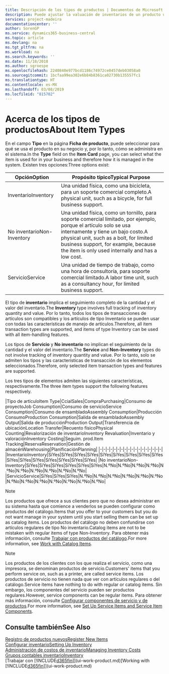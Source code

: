 ```yaml
---
title: Descripción de los tipos de productos | Documentos de Microsoft
description: Puede ajustar la valuación de inventarios de un producto utilizando los métodos de costos FIFO o Promedio, por ejemplo, cuando los costos de producto cambian por motivos distintos de las transacciones.
services: project-madeira
documentationcenter: ''
author: SorenGP
ms.service: dynamics365-business-central
ms.topic: article
ms.devlang: na
ms.tgt_pltfrm: na
ms.workload: na
ms.search.keywords: ''
ms.date: 11/18/2018
ms.author: sgroespe
ms.openlocfilehash: 2240840e977bcd1186c74972ce0457deb03058a0
ms.sourcegitcommit: 1bcfaa99ea302e6b84b8361ca02730b135557fc1
ms.translationtype: HT
ms.contentlocale: es-MX
ms.lasthandoff: 03/08/2019
ms.locfileid: "815702"
---
```

# <a name="about-item-types"></a><span data-ttu-id="e83b4-103">Acerca de los tipos de productos</span><span class="sxs-lookup"><span data-stu-id="e83b4-103">About Item Types</span></span>
<span data-ttu-id="e83b4-104">En el campo **Tipo** en la página **Ficha de producto**, puede seleccionar para qué se usa el producto en su negocio y, por lo tanto, cómo se administra en el sistema.</span><span class="sxs-lookup"><span data-stu-id="e83b4-104">In the **Type** field on the **Item Card** page, you can select what the item is used for in your business and therefore how it is managed in the system.</span></span> <span data-ttu-id="e83b4-105">Existen tres opciones:</span><span class="sxs-lookup"><span data-stu-id="e83b4-105">Three options exist:</span></span>

|<span data-ttu-id="e83b4-106">Opción</span><span class="sxs-lookup"><span data-stu-id="e83b4-106">Option</span></span>|<span data-ttu-id="e83b4-107">Propósito típico</span><span class="sxs-lookup"><span data-stu-id="e83b4-107">Typical Purpose</span></span>|
|------|-----------|
|<span data-ttu-id="e83b4-108">Inventario</span><span class="sxs-lookup"><span data-stu-id="e83b4-108">Inventory</span></span>|<span data-ttu-id="e83b4-109">Una unidad física, como una bicicleta, para un soporte comercial completo.</span><span class="sxs-lookup"><span data-stu-id="e83b4-109">A physical unit, such as a bicycle, for full business support.</span></span>|
|<span data-ttu-id="e83b4-110">No inventario</span><span class="sxs-lookup"><span data-stu-id="e83b4-110">Non-Inventory</span></span>|<span data-ttu-id="e83b4-111">Una unidad física, como un tornillo, para soporte comercial limitado, por ejemplo, porque el artículo solo se usa internamente y tiene un bajo costo.</span><span class="sxs-lookup"><span data-stu-id="e83b4-111">A physical unit, such as a bolt, for limited business support, for example, because the item is only used internally and has a low cost.</span></span>|
|<span data-ttu-id="e83b4-112">Servicio</span><span class="sxs-lookup"><span data-stu-id="e83b4-112">Service</span></span>|<span data-ttu-id="e83b4-113">Una unidad de tiempo de trabajo, como una hora de consultoría, para soporte comercial limitado.</span><span class="sxs-lookup"><span data-stu-id="e83b4-113">A labor time unit, such as a consultancy hour, for limited business support.</span></span>|

<span data-ttu-id="e83b4-114">El tipo de **inventario** implica el seguimiento completo de la cantidad y el valor del inventario.</span><span class="sxs-lookup"><span data-stu-id="e83b4-114">The **Inventory** type involves full tracking of inventory quantity and value.</span></span> <span data-ttu-id="e83b4-115">Por lo tanto, todos los tipos de transacciones de artículos son compatibles y los artículos de tipo Inventario se pueden usar con todas las características de manejo de artículos.</span><span class="sxs-lookup"><span data-stu-id="e83b4-115">Therefore, all item transaction types are supported, and items of type Inventory can be used with all item-handling features.</span></span>

<span data-ttu-id="e83b4-116">Los tipos de **Servicio** y **No inventario** no implican el seguimiento de la cantidad y el valor del inventario.</span><span class="sxs-lookup"><span data-stu-id="e83b4-116">The **Service** and **Non-Inventory** types do not involve tracking of inventory quantity and value.</span></span> <span data-ttu-id="e83b4-117">Por lo tanto, solo se admiten los tipos y las características de transacción de los elementos seleccionados.</span><span class="sxs-lookup"><span data-stu-id="e83b4-117">Therefore, only selected item transaction types and features are supported.</span></span>

<span data-ttu-id="e83b4-118">Los tres tipos de elementos admiten las siguientes características, respectivamente.</span><span class="sxs-lookup"><span data-stu-id="e83b4-118">The three item types support the following features respectively.</span></span>

|<span data-ttu-id="e83b4-119">Tipo de artículo</span><span class="sxs-lookup"><span data-stu-id="e83b4-119">Item Type</span></span>|<span data-ttu-id="e83b4-120">Ccial</span><span class="sxs-lookup"><span data-stu-id="e83b4-120">Sales</span></span>|<span data-ttu-id="e83b4-121">Compra</span><span class="sxs-lookup"><span data-stu-id="e83b4-121">Purchasing</span></span>|<span data-ttu-id="e83b4-122">Consumo de proyecto</span><span class="sxs-lookup"><span data-stu-id="e83b4-122">Job Consumption</span></span>|<span data-ttu-id="e83b4-123">Consumo de servicio</span><span class="sxs-lookup"><span data-stu-id="e83b4-123">Service Consumption</span></span>|<span data-ttu-id="e83b4-124">Consumo de ensamblado</span><span class="sxs-lookup"><span data-stu-id="e83b4-124">Assembly Consumption</span></span>|<span data-ttu-id="e83b4-125">Producción Consumo</span><span class="sxs-lookup"><span data-stu-id="e83b4-125">Production Consumption</span></span>|<span data-ttu-id="e83b4-126">Salida de ensamblado</span><span class="sxs-lookup"><span data-stu-id="e83b4-126">Assembly Output</span></span>|<span data-ttu-id="e83b4-127">Salida de producción</span><span class="sxs-lookup"><span data-stu-id="e83b4-127">Production Output</span></span>|<span data-ttu-id="e83b4-128">Transferencia de ubicación</span><span class="sxs-lookup"><span data-stu-id="e83b4-128">Location Transfer</span></span>|<span data-ttu-id="e83b4-129">Recuento físico</span><span class="sxs-lookup"><span data-stu-id="e83b4-129">Physical Counting</span></span>|<span data-ttu-id="e83b4-130">Revalorización de inventario</span><span class="sxs-lookup"><span data-stu-id="e83b4-130">Inventory Revaluation</span></span>|<span data-ttu-id="e83b4-131">Inventario y valoración</span><span class="sxs-lookup"><span data-stu-id="e83b4-131">Inventory Costing</span></span>|<span data-ttu-id="e83b4-132">Seguim. prod.</span><span class="sxs-lookup"><span data-stu-id="e83b4-132">Item Tracking</span></span>|<span data-ttu-id="e83b4-133">Reserva</span><span class="sxs-lookup"><span data-stu-id="e83b4-133">Reservation</span></span>|<span data-ttu-id="e83b4-134">Gestión de almacén</span><span class="sxs-lookup"><span data-stu-id="e83b4-134">Warehousing</span></span>|<span data-ttu-id="e83b4-135">Planificación</span><span class="sxs-lookup"><span data-stu-id="e83b4-135">Planning</span></span>|
|-|-|-|-|-|-|-|-|-|-|-|-|-|-|-|-|-|-|
|<span data-ttu-id="e83b4-136">Inventario</span><span class="sxs-lookup"><span data-stu-id="e83b4-136">Inventory</span></span>|<span data-ttu-id="e83b4-137">Sí</span><span class="sxs-lookup"><span data-stu-id="e83b4-137">Yes</span></span>|<span data-ttu-id="e83b4-138">Sí</span><span class="sxs-lookup"><span data-stu-id="e83b4-138">Yes</span></span>|<span data-ttu-id="e83b4-139">Sí</span><span class="sxs-lookup"><span data-stu-id="e83b4-139">Yes</span></span>|<span data-ttu-id="e83b4-140">Sí</span><span class="sxs-lookup"><span data-stu-id="e83b4-140">Yes</span></span>|<span data-ttu-id="e83b4-141">Sí</span><span class="sxs-lookup"><span data-stu-id="e83b4-141">Yes</span></span>|<span data-ttu-id="e83b4-142">Sí</span><span class="sxs-lookup"><span data-stu-id="e83b4-142">Yes</span></span>|<span data-ttu-id="e83b4-143">Sí</span><span class="sxs-lookup"><span data-stu-id="e83b4-143">Yes</span></span>|<span data-ttu-id="e83b4-144">Sí</span><span class="sxs-lookup"><span data-stu-id="e83b4-144">Yes</span></span>|<span data-ttu-id="e83b4-145">Sí</span><span class="sxs-lookup"><span data-stu-id="e83b4-145">Yes</span></span>|<span data-ttu-id="e83b4-146">Sí</span><span class="sxs-lookup"><span data-stu-id="e83b4-146">Yes</span></span>|<span data-ttu-id="e83b4-147">Sí</span><span class="sxs-lookup"><span data-stu-id="e83b4-147">Yes</span></span>|<span data-ttu-id="e83b4-148">Sí</span><span class="sxs-lookup"><span data-stu-id="e83b4-148">Yes</span></span>|<span data-ttu-id="e83b4-149">Sí</span><span class="sxs-lookup"><span data-stu-id="e83b4-149">Yes</span></span>|<span data-ttu-id="e83b4-150">Sí</span><span class="sxs-lookup"><span data-stu-id="e83b4-150">Yes</span></span>|<span data-ttu-id="e83b4-151">Sí</span><span class="sxs-lookup"><span data-stu-id="e83b4-151">Yes</span></span>|<span data-ttu-id="e83b4-152">Sí</span><span class="sxs-lookup"><span data-stu-id="e83b4-152">Yes</span></span>|
|<span data-ttu-id="e83b4-153">No inventario</span><span class="sxs-lookup"><span data-stu-id="e83b4-153">Non-Inventory</span></span>|<span data-ttu-id="e83b4-154">Sí</span><span class="sxs-lookup"><span data-stu-id="e83b4-154">Yes</span></span>|<span data-ttu-id="e83b4-155">Sí</span><span class="sxs-lookup"><span data-stu-id="e83b4-155">Yes</span></span>|<span data-ttu-id="e83b4-156">Sí</span><span class="sxs-lookup"><span data-stu-id="e83b4-156">Yes</span></span>|<span data-ttu-id="e83b4-157">Sí</span><span class="sxs-lookup"><span data-stu-id="e83b4-157">Yes</span></span>|<span data-ttu-id="e83b4-158">Sí</span><span class="sxs-lookup"><span data-stu-id="e83b4-158">Yes</span></span>|<span data-ttu-id="e83b4-159">Sí</span><span class="sxs-lookup"><span data-stu-id="e83b4-159">Yes</span></span>|<span data-ttu-id="e83b4-160">N.º</span><span class="sxs-lookup"><span data-stu-id="e83b4-160">No</span></span>|<span data-ttu-id="e83b4-161">N.º</span><span class="sxs-lookup"><span data-stu-id="e83b4-161">No</span></span>|<span data-ttu-id="e83b4-162">N.º</span><span class="sxs-lookup"><span data-stu-id="e83b4-162">No</span></span>|<span data-ttu-id="e83b4-163">N.º</span><span class="sxs-lookup"><span data-stu-id="e83b4-163">No</span></span>|<span data-ttu-id="e83b4-164">N.º</span><span class="sxs-lookup"><span data-stu-id="e83b4-164">No</span></span>|<span data-ttu-id="e83b4-165">N.º</span><span class="sxs-lookup"><span data-stu-id="e83b4-165">No</span></span>|<span data-ttu-id="e83b4-166">N.º</span><span class="sxs-lookup"><span data-stu-id="e83b4-166">No</span></span>|<span data-ttu-id="e83b4-167">N.º</span><span class="sxs-lookup"><span data-stu-id="e83b4-167">No</span></span>|<span data-ttu-id="e83b4-168">N.º</span><span class="sxs-lookup"><span data-stu-id="e83b4-168">No</span></span>|<span data-ttu-id="e83b4-169">N.º</span><span class="sxs-lookup"><span data-stu-id="e83b4-169">No</span></span>|
|<span data-ttu-id="e83b4-170">Servicio</span><span class="sxs-lookup"><span data-stu-id="e83b4-170">Service</span></span>|<span data-ttu-id="e83b4-171">Sí</span><span class="sxs-lookup"><span data-stu-id="e83b4-171">Yes</span></span>|<span data-ttu-id="e83b4-172">Sí</span><span class="sxs-lookup"><span data-stu-id="e83b4-172">Yes</span></span>|<span data-ttu-id="e83b4-173">Sí</span><span class="sxs-lookup"><span data-stu-id="e83b4-173">Yes</span></span>|<span data-ttu-id="e83b4-174">N.º</span><span class="sxs-lookup"><span data-stu-id="e83b4-174">No</span></span>|<span data-ttu-id="e83b4-175">N.º</span><span class="sxs-lookup"><span data-stu-id="e83b4-175">No</span></span>|<span data-ttu-id="e83b4-176">N.º</span><span class="sxs-lookup"><span data-stu-id="e83b4-176">No</span></span>|<span data-ttu-id="e83b4-177">N.º</span><span class="sxs-lookup"><span data-stu-id="e83b4-177">No</span></span>|<span data-ttu-id="e83b4-178">N.º</span><span class="sxs-lookup"><span data-stu-id="e83b4-178">No</span></span>|<span data-ttu-id="e83b4-179">N.º</span><span class="sxs-lookup"><span data-stu-id="e83b4-179">No</span></span>|<span data-ttu-id="e83b4-180">N.º</span><span class="sxs-lookup"><span data-stu-id="e83b4-180">No</span></span>|<span data-ttu-id="e83b4-181">N.º</span><span class="sxs-lookup"><span data-stu-id="e83b4-181">No</span></span>|<span data-ttu-id="e83b4-182">N.º</span><span class="sxs-lookup"><span data-stu-id="e83b4-182">No</span></span>|<span data-ttu-id="e83b4-183">N.º</span><span class="sxs-lookup"><span data-stu-id="e83b4-183">No</span></span>|<span data-ttu-id="e83b4-184">N.º</span><span class="sxs-lookup"><span data-stu-id="e83b4-184">No</span></span>|<span data-ttu-id="e83b4-185">N.º</span><span class="sxs-lookup"><span data-stu-id="e83b4-185">No</span></span>|<span data-ttu-id="e83b4-186">N.º</span><span class="sxs-lookup"><span data-stu-id="e83b4-186">No</span></span>|

> [!NOTE]
> <span data-ttu-id="e83b4-187">Los productos que ofrece a sus clientes pero que no desea administrar en su sistema hasta que comience a venderlos se pueden configurar como productos del catálogo.</span><span class="sxs-lookup"><span data-stu-id="e83b4-187">Items that you offer to your customers but you do not want manage in your system until you start selling them can be set up as catalog items.</span></span> <span data-ttu-id="e83b4-188">Los productos del catálogo no deben confundirse con artículos regulares de tipo No inventario.</span><span class="sxs-lookup"><span data-stu-id="e83b4-188">Catalog items are not to be mistaken with regular items of type Non-Inventory.</span></span> <span data-ttu-id="e83b4-189">Para obtener más información, consulte [Trabajar con productos del catálogo](inventory-how-work-nonstock-items.md).</span><span class="sxs-lookup"><span data-stu-id="e83b4-189">For more information, see [Work with Catalog Items](inventory-how-work-nonstock-items.md).</span></span>

> [!NOTE]
> <span data-ttu-id="e83b4-190">Los productos de los clientes con los que realiza el servicio, como una impresora, se denominan productos de servicio.</span><span class="sxs-lookup"><span data-stu-id="e83b4-190">Customers' items that you perform service on, such as a printer, are called service items.</span></span> <span data-ttu-id="e83b4-191">Los productos de servicio no tienen nada que ver con artículos regulares o del catálogo.</span><span class="sxs-lookup"><span data-stu-id="e83b4-191">Service items have nothing to do with regular or catalog items.</span></span> <span data-ttu-id="e83b4-192">Sin embargo, los componentes del servicio pueden ser productos regulares.</span><span class="sxs-lookup"><span data-stu-id="e83b4-192">However, service components can be regular items.</span></span> <span data-ttu-id="e83b4-193">Para obtener más información, consulte [Configurar componentes de servicio y de productos](service-how-setup-service-items.md).</span><span class="sxs-lookup"><span data-stu-id="e83b4-193">For more information, see [Set Up Service Items and Service Item Components](service-how-setup-service-items.md).</span></span>

## <a name="see-also"></a><span data-ttu-id="e83b4-194">Consulte también</span><span class="sxs-lookup"><span data-stu-id="e83b4-194">See Also</span></span>
[<span data-ttu-id="e83b4-195">Registro de productos nuevos</span><span class="sxs-lookup"><span data-stu-id="e83b4-195">Register New Items</span></span>](inventory-how-register-new-items.md)  
[<span data-ttu-id="e83b4-196">Configurar inventario</span><span class="sxs-lookup"><span data-stu-id="e83b4-196">Setting Up Inventory</span></span>](inventory-setup-inventory.md)  
[<span data-ttu-id="e83b4-197">Administración de costos de inventario</span><span class="sxs-lookup"><span data-stu-id="e83b4-197">Managing Inventory Costs</span></span>](finance-manage-inventory-costs.md)  
[<span data-ttu-id="e83b4-198">Grupos contables inventario</span><span class="sxs-lookup"><span data-stu-id="e83b4-198">Inventory</span></span>](inventory-manage-inventory.md)  
<span data-ttu-id="e83b4-199">[Trabajar con [!INCLUDE[d365fin](includes/d365fin_md.md)]](ui-work-product.md)</span><span class="sxs-lookup"><span data-stu-id="e83b4-199">[Working with [!INCLUDE[d365fin](includes/d365fin_md.md)]](ui-work-product.md)</span></span>
